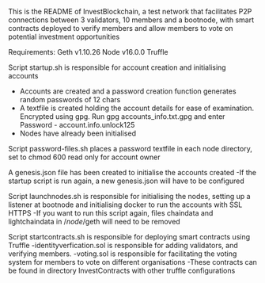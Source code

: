 This is the README of InvestBlockchain, a test network that facilitates P2P connections between 3 validators, 10 members and a bootnode, with smart contracts deployed to verify members and allow members to vote on potential investment opportunities

Requirements:
Geth v1.10.26
Node v16.0.0
Truffle

Script startup.sh is responsible for account creation and initialising accounts
- Accounts are created and a password creation function generates random passwords of 12 chars
- A textfile is created holding the account details for ease of examination. Encrypted using gpg. Run gpg accounts_info.txt.gpg and enter Password - account.info.unlock125
- Nodes have already been initialised

Script password-files.sh places a password textfile in each node directory, set to chmod 600 read only for account owner

A genesis.json file has been created to initialise the accounts created
-If the startup script is run again, a new genesis.json will have to be configured 

Script launchnodes.sh is responsible for initialising the nodes, setting up a listener at bootnode and initialising docker to run the accounts with SSL HTTPS
-If you want to run this script again, files chaindata and lightchaindata in /*node*/geth will need to be removed

Script startcontracts.sh is responsible for deploying smart contracts using Truffle
-identityverfication.sol is responsible for adding validators, and verifying members. 
-voting.sol is responsible for facilitating the voting system for members to vote on different organisations
-These contracts can be found in directory InvestContracts with other truffle configurations